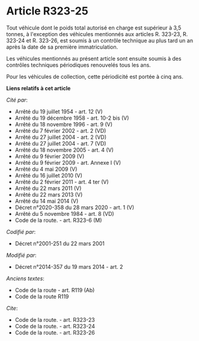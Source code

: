 # Article R323-25

Tout véhicule dont le poids total autorisé en charge est supérieur à 3,5 tonnes, à l'exception des véhicules mentionnés aux
articles R. 323-23, R. 323-24 et R. 323-26, est soumis à un contrôle technique au plus tard un an après la date de sa
première immatriculation. 

Les véhicules mentionnés au présent article sont ensuite soumis à des contrôles techniques périodiques renouvelés tous les
ans. 

Pour les véhicules de collection, cette périodicité est portée à cinq ans.

**Liens relatifs à cet article**

_Cité par_:

  - Arrêté du 19 juillet 1954 - art. 12 (V)
  - Arrêté du 19 décembre 1958 - art. 10-2 bis (V)
  - Arrêté du 18 novembre 1996 - art. 9 (V)
  - Arrêté du 7 février 2002 - art. 2 (VD)
  - Arrêté du 27 juillet 2004 - art. 2 (VD)
  - Arrêté du 27 juillet 2004 - art. 7 (VD)
  - Arrêté du 18 novembre 2005 - art. 4 (V)
  - Arrêté du 9 février 2009 (V)
  - Arrêté du 9 février 2009 - art. Annexe I (V)
  - Arrêté du 4 mai 2009 (V)
  - Arrêté du 16 juillet 2010 (V)
  - Arrêté du 2 février 2011 - art. 4 ter (V)
  - Arrêté du 22 mars 2011 (V)
  - Arrêté du 22 mars 2013 (V)
  - Arrêté du 14 mai 2014 (V)
  - Décret n°2020-358 du 28 mars 2020 - art. 1 (V)
  - Arrêté du 5 novembre 1984 - art. 8 (VD)
  - Code de la route. - art. R323-6 (M)

_Codifié par_:

  - Décret n°2001-251 du 22 mars 2001

_Modifié par_:

  - Décret n°2014-357 du 19 mars 2014 - art. 2

_Anciens textes_:

  - Code de la route - art. R119 (Ab)
  - Code de la route R119

_Cite_:

  - Code de la route. - art. R323-23
  - Code de la route. - art. R323-24
  - Code de la route. - art. R323-26
